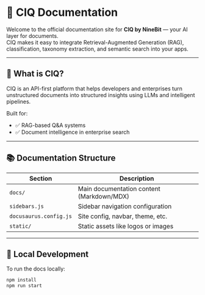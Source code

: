 # 📘 CIQ Documentation

Welcome to the official documentation site for **CIQ by NineBit** — your AI layer for documents.  
CIQ makes it easy to integrate Retrieval-Augmented Generation (RAG), classification, taxonomy extraction, and semantic search into your apps.

---

## 🚀 What is CIQ?

CIQ is an API-first platform that helps developers and enterprises turn unstructured documents into structured insights using LLMs and intelligent pipelines.  

Built for:
- ✅ RAG-based Q&A systems   
- ✅ Document intelligence in enterprise search  

---

## 📚 Documentation Structure

| Section        | Description                              |
|----------------|------------------------------------------|
| `docs/`        | Main documentation content (Markdown/MDX)|
| `sidebars.js`  | Sidebar navigation configuration         |
| `docusaurus.config.js` | Site config, navbar, theme, etc. |
| `static/`      | Static assets like logos or images       |

---

## 🧰 Local Development

To run the docs locally:

```bash
npm install
npm run start

